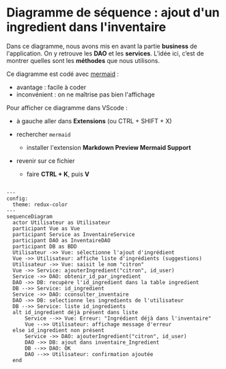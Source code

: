 # Diagramme de séquence : ajout d'un ingredient dans l'inventaire 

Dans ce diagramme, nous avons  mis en avant la partie **business** de l'application.
On y retrouve les **DAO** et les **services**.
L’idée ici, c’est de montrer quelles sont les **méthodes** que nous utilisons.


Ce diagramme est codé avec [mermaid](https://mermaid.js.org/syntax/classDiagram.html) :

* avantage : facile à coder
* inconvénient : on ne maîtrise pas bien l'affichage

Pour afficher ce diagramme dans VScode :

* à gauche aller dans **Extensions** (ou CTRL + SHIFT + X)
* rechercher `mermaid`

  * installer l'extension **Markdown Preview Mermaid Support**
* revenir sur ce fichier

  * faire **CTRL + K**, puis **V**

```mermaid

---
config:
  theme: redux-color
---
sequenceDiagram
  actor Utilisateur as Utilisateur
  participant Vue as Vue
  participant Service as InventaireService
  participant DAO as InventaireDAO
  participant DB as BDD
  Utilisateur ->> Vue: sélectionne l'ajout d'ingrédient
  Vue ->> Utilisateur: affiche liste d'ingrédients (suggestions)
  Utilisateur ->> Vue: saisit le nom "citron"
  Vue ->> Service: ajouterIngredient("citron", id_user)
  Service ->> DAO: obtenir_id_par_ingredient
  DAO ->> DB: recupère l'id_ingredient dans la table ingredient
  DB -->> Service: id_ingredient
  Service ->> DAO: cconsulter_inventaire
  DAO ->> DB: selectionne les ingredients de l'utilisateur
  DB -->> Service: liste id_ingredients
  alt id_ingredient déjà présent dans liste
      Service -->> Vue: Erreur: "Ingrédient déjà dans l'inventaire"
      Vue -->> Utilisateur: affichage message d'erreur
  else id_ingredient non présent
      Service ->> DAO: ajouterIngredient("citron", id_user)
      DAO ->> DB: ajout dans inventaire_Ingredient
      DB -->> DAO: OK
      DAO -->> Utilisateur: confirmation ajoutée
  end
```
